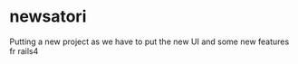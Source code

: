 newsatori
=========

Putting a new project as we have to put the new UI and some new features fr rails4
